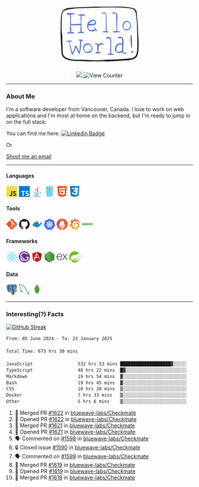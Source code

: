 <div align="center">
    <img src="./img/hello_world.webp" height="200px" width="">
    <div>
        <a href="https://www.linkedin.com/in/ajhollid">
            <img src="https://img.shields.io/badge/LinkedIn-blue"/>
        </a>
        <img src="https://komarev.com/ghpvc/?username=ajhollid&color=yellow" alt="View Counter">
    </div>
</div>

---

### About Me

I'm a software developer from Vancouver, Canada. I love to work on web applications and I'm most at home on the backend, but I'm ready to jump in on the full stack.

You can find me here: [![Linkedin Badge](https://img.shields.io/badge/-ajhollid-blue?style=flat&logo=Linkedin&logoColor=white)](https://www.linkedin.com/in/ajhollid)

Or

[Shoot me an email](mailto:ajhollid@gmail.com)

---

#### Languages

<div>
    <img src="./img/devicons/javascript-original.svg" width=30 height=30 alt="JavaScript">
    <img src="/img/devicons/typescript-original.svg" width=30 height=30 alt="TypeScript">
    <img src="./img/devicons/java-original.svg" width=30 height=30 alt="Java">
    <img src="./img/devicons/go-original.svg" width=30 height=30 alt="Golang">
    <img src="./img/devicons/html5-original.svg" width=30 height=30 alt="HTML 5">
    <img src="./img/devicons/css3-original.svg" width=30 height=30 alt="CSS 3">
</div>

#### Tools

<div>
    <img src="./img/devicons/git-original.svg" width=30 height=30 alt="Git">
    <img src="./img/devicons/github-original.svg" width=30 height=30 alt="Github">
    <img src="./img/devicons/docker-original.svg" width=30 
    height=30 alt="Docker">
    <img src="./img/devicons/kubernetes-original.svg" width=30 height=30 alt="K8">
    <img src="./img/devicons/prometheus-original.svg" width=30 height=30 alt="Prometheus">
    <img src="./img/devicons/grafana-original.svg" width=30 height=30 alt="Grafana">
    <img src="./img/devicons/nginx-original.svg" width=30 height=30 alt="Nginx">
</div>

#### Frameworks

<div>
    <img src="./img/devicons/react-original.svg" width=30 height=30 alt="React">
    <img src="./img/devicons/gatsby-original.svg" width=30 height=30 alt="Gatsby">
    <img src="./img/devicons/angularjs-original.svg" width=30 height=30 alt="AngularJS">
    <img src="./img/devicons/nodejs-original.svg" width=30 height=30 alt="NodeJS">
    <img src="./img/devicons/express-original.svg" width=30 height=30 alt="Express">
    <img src="./img/devicons/spring-original.svg" width=30 height=30 alt="Spring">
</div>

#### Data

<div>
    <img src="./img/devicons/postgresql-original.svg" width=30 height=30 alt="Postgresql">
    <img src="./img/devicons/mysql-original.svg" width=30 height=30 alt="Mysql">
    <img src="./img/devicons/mongodb-original.svg" width=30 height=30 alt="MongoDB">
</div>

---

### Interesting(?) Facts

[![GitHub Streak](http://github-readme-streak-stats.herokuapp.com?user=ajhollid)](https://git.io/streak-stats)

 <!--START_SECTION:waka-->

```txt
From: 05 June 2024 - To: 23 January 2025

Total Time: 673 hrs 30 mins

JavaScript                 532 hrs 53 mins ███████████████████▓░░░░░   78.53 %
TypeScript                 48 hrs 22 mins  █▓░░░░░░░░░░░░░░░░░░░░░░░   07.13 %
Markdown                   19 hrs 54 mins  ▓░░░░░░░░░░░░░░░░░░░░░░░░   02.93 %
Bash                       19 hrs 45 mins  ▓░░░░░░░░░░░░░░░░░░░░░░░░   02.91 %
CSS                        10 hrs 28 mins  ▒░░░░░░░░░░░░░░░░░░░░░░░░   01.54 %
Docker                     7 hrs 33 mins   ▒░░░░░░░░░░░░░░░░░░░░░░░░   01.11 %
Other                      5 hrs 6 mins    ▒░░░░░░░░░░░░░░░░░░░░░░░░   00.75 %
```

<!--END_SECTION:waka-->


<!--START_SECTION:activity-->
1. 🎉 Merged PR [#1622](https://github.com/bluewave-labs/Checkmate/pull/1622) in [bluewave-labs/Checkmate](https://github.com/bluewave-labs/Checkmate)
2. 💪 Opened PR [#1622](https://github.com/bluewave-labs/Checkmate/pull/1622) in [bluewave-labs/Checkmate](https://github.com/bluewave-labs/Checkmate)
3. 🎉 Merged PR [#1621](https://github.com/bluewave-labs/Checkmate/pull/1621) in [bluewave-labs/Checkmate](https://github.com/bluewave-labs/Checkmate)
4. 💪 Opened PR [#1621](https://github.com/bluewave-labs/Checkmate/pull/1621) in [bluewave-labs/Checkmate](https://github.com/bluewave-labs/Checkmate)
5. 🗣 Commented on [#1598](https://github.com/bluewave-labs/Checkmate/pull/1598#issuecomment-2610924128) in [bluewave-labs/Checkmate](https://github.com/bluewave-labs/Checkmate)
6. 🔒 Closed issue [#1590](https://github.com/bluewave-labs/Checkmate/issues/1590) in [bluewave-labs/Checkmate](https://github.com/bluewave-labs/Checkmate)
7. 🗣 Commented on [#1599](https://github.com/bluewave-labs/Checkmate/issues/1599#issuecomment-2610920287) in [bluewave-labs/Checkmate](https://github.com/bluewave-labs/Checkmate)
8. 🎉 Merged PR [#1619](https://github.com/bluewave-labs/Checkmate/pull/1619) in [bluewave-labs/Checkmate](https://github.com/bluewave-labs/Checkmate)
9. 💪 Opened PR [#1619](https://github.com/bluewave-labs/Checkmate/pull/1619) in [bluewave-labs/Checkmate](https://github.com/bluewave-labs/Checkmate)
10. 🎉 Merged PR [#1618](https://github.com/bluewave-labs/Checkmate/pull/1618) in [bluewave-labs/Checkmate](https://github.com/bluewave-labs/Checkmate)
<!--END_SECTION:activity-->
